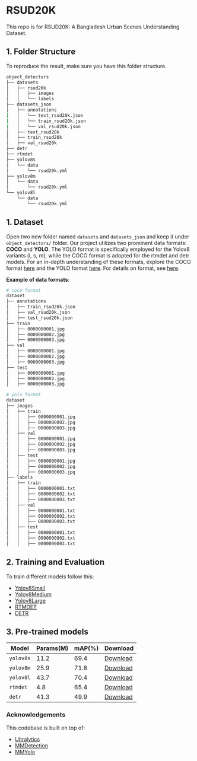 # RSUD20K

This repo is for RSUD20K: A Bangladesh Urban Scenes Understanding Dataset.

## 1. Folder Structure
To reproduce the result, make sure you have this folder structure.
```bash
object_detectors
├── datasets
│   ├── rsud20k
│   │   ├── images
│   │   └── labels
├── datasets_json
│   ├── annotations
|   │   └── test_rsud20k.json
|   │   └── train_rsud20k.json
|   │   └── val_rsud20k.json
│   ├── test_rsud20k
│   ├── train_rsud20k
│   ├── val_rsud20k
├── detr
├── rtmdet
├── yolov8s
│   └── data
│       └── rsud20k.yml
├── yolov8m
│   └── data
│       └── rsud20k.yml
└── yolov8l
    └── data
        └── rsud20k.yml
```
## 1. Dataset

Open two new folder named `datasets` and `datasets_json` and keep it under `object_detectors/` folder. Our project utilizes two prominent data formats: **COCO** and **YOLO**. The YOLO format is specifically employed for the Yolov8 variants (l, s, m), while the COCO format is adopted for the rtmdet and detr models. For an in-depth understanding of these formats, explore the COCO format [here](https://roboflow.com/formats/coco-json) and the YOLO format [here](https://roboflow.com/formats/yolov8-pytorch-txt). For details on format, see [here](https://github.com/meituan/YOLOv6/blob/main/docs/Train_custom_data.md#1-prepare-your-own-dataset).

**Example of data formats**:

```bash
# coco format
dataset
├── annotations
│   ├── train_rsud20k.json
│   ├── val_rsud20k.json
│   ├── test_rsud20k.json
├── train
│   ├── 0000000001.jpg
│   ├── 0000000002.jpg
│   ├── 0000000003.jpg
├── val
│   ├── 0000000001.jpg
│   ├── 0000000002.jpg
│   ├── 0000000003.jpg
├── test
│   ├── 0000000001.jpg
│   ├── 0000000002.jpg
│   ├── 0000000003.jpg
```

```bash
# yolo format
dataset
├── images
│   ├── train
│   │   ├── 0000000001.jpg
│   │   ├── 0000000002.jpg
│   │   ├── 0000000003.jpg
│   ├── val
│   │   ├── 0000000001.jpg
│   │   ├── 0000000002.jpg
│   │   ├── 0000000003.jpg
│   ├── test
│   │   ├── 0000000001.jpg
│   │   ├── 0000000002.jpg
│   │   ├── 0000000003.jpg
├── labels
│   ├── train
│   │   ├── 0000000001.txt
│   │   ├── 0000000002.txt
│   │   ├── 0000000003.txt
│   ├── val
│   │   ├── 0000000001.txt
│   │   ├── 0000000002.txt
│   │   ├── 0000000003.txt
│   ├── test
│   │   ├── 0000000001.txt
│   │   ├── 0000000002.txt
│   │   ├── 0000000003.txt
```

## 2. Training and Evaluation

To train different models follow this:

- [Yolov8Small](https://github.com/hasibzunair/RSUD20K/tree/models/object_detectors/yolov8s)
- [Yolov8Medium](https://github.com/hasibzunair/RSUD20K/tree/models/object_detectors/yolov8m)
- [Yolov8Large](https://github.com/hasibzunair/RSUD20K/tree/models/object_detectors/yolov8l)
- [RTMDET](https://github.com/hasibzunair/RSUD20K/tree/models/object_detectors/rtmdet)
- [DETR](https://github.com/hasibzunair/RSUD20K/tree/models/object_detectors/detr)

##  3. Pre-trained models

| Model          | Params(M)	      | mAP(%) | Download    |
|------------------|------------------|---------|-------------|
| `yolov8s`        | 11.2 | 69.4   | [Download](https://github.com/hasibzunair/RSUD20K/releases/download/v1/yolov8s.pt) |
| `yolov8m` | 25.9  | 71.8  | [Download](https://github.com/hasibzunair/RSUD20K/releases/download/v1/yolov8m.pt) |
| `yolov8l`           | 43.7          | 70.4   | [Download](https://github.com/hasibzunair/RSUD20K/releases/download/v1/yolov8l.pt) |
| `rtmdet`           | 4.8          | 65.4   | [Download](https://github.com/hasibzunair/RSUD20K/releases/download/v1/rtmdet.pth) |
| `detr`           | 41.3          | 49.9   | [Download](https://github.com/hasibzunair/RSUD20K/releases/download/v1/detr.pth) |


### Acknowledgements

This codebase is built on top of:

- [Ultralytics](https://github.com/ultralytics/ultralytics)
- [MMDetection](https://github.com/open-mmlab/mmdetection)
- [MMYolo](https://github.com/open-mmlab/mmyolo)
